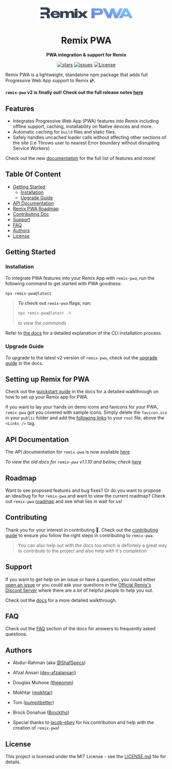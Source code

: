 <div align="center">

&NewLine;
<img src="./links/remix-pwa-logo.png" alt="logo" width="300" />
&NewLine;

# Remix PWA

**PWA integration & support for Remix**

[![stars](https://img.shields.io/github/stars/ShafSpecs/remix-pwa)](https://github.com/ShafSpecs/remix-pwa/stargazers)
[![issues](https://img.shields.io/github/issues/ShafSpecs/remix-pwa)](https://github.com/ShafSpecs/remix-pwa/issues)
[![License](https://img.shields.io/github/license/ShafSpecs/remix-pwa)](https://github.com/ShafSpecs/remix-pwa/blob/main/LICENSE.md)

</div>

Remix PWA is a lightweight, standalone npm package that adds full Progressive Web App support to Remix 💿.

**`remix-pwa` v2 is finally out! Check out the full release notes [here](https://github.com/remix-pwa/remix-pwa/releases/tag/v2.0)**

## Features

- Integrates Progressive Web App (PWA) features into Remix including offline support, caching, installability on Native devices and more.
- Automatic caching for `build` files and static files.
- Safely handles uncached loader calls without affecting other sections of the site (i.e Throws user to nearest Error boundary without disrupting Service Workers)

Check out the new [documentation](https://remix-pwa-docs.vercel.app) for the full list of features and more!

## Table Of Content

- [Getting Started](#getting-started)
  - [Installation](#installation)
  - [Upgrade Guide](#upgrade-guide)
- [API Documentation](#api-documentation)
- [Remix PWA Roadmap](#roadmap)
- [Contributing Doc](#contributing)
- [Support](#support)
- [FAQ](#faq)
- [Authors](#authors)
- [License](#license)

## Getting Started

### Installation

To integrate PWA features into your Remix App with `remix-pwa`, run the following command to get started with PWA goodness:

```sh
npx remix-pwa@latest
```

> **To check out `remix-pwa` flags, run:**
> ```sh
> npx remix-pwa@latest -h
> ```
> *to view the commands*

Refer to [the docs](https://remix-pwa-docs.vercel.app/pwa/installation#cli-usage) for a detailed explanation of the CLI installation process.

### Upgrade Guide

To upgrade to the latest v2 version of `remix-pwa`, check out the [upgrade guide](https://remix-pwa-docs.vercel.app/sw/upgrade-guide) in the docs.

## Setting up Remix for PWA

Check out the [quickstart guide](https://remix-pwa-docs.vercel.app/pwa/quickstart) in the docs for a detailed walkthrough on how to set up your Remix app for PWA.

If you want to lay your hands on demo icons and favicons for your PWA, `remix-pwa` got you covered with sample icons. Simply delete the `favicon.ico` in your `public` folder and add the [following links](https://github.com/ShafSpecs/remix-pwa/blob/main/links/pwa-links.ts#L9) to your `root` file, above the `<Links />` tag.

## API Documentation

The API documentation for `remix-pwa` is now available [here](https://remix-pwa-docs.vercel.app)

*To view the old docs for `remix-pwa` v1.1.10 and below, check [here](./archive/README.md)*

## Roadmap

Want to see proposed features and bug fixes? Or do you want to propose an idea/bug fix for `remix-pwa` and want to view the current roadmap? Check out `remix-pwa` [roadmap](https://remix-pwa-docs.vercel.app/pwa/roadmap) and see what lies in wait for us!

## Contributing

Thank you for your interest in contributing 🙂. Check out the [contributing guide](https://remix-pwa-docs.vercel.app/pwa/contribute) to ensure you follow the right steps in contributing to `remix-pwa`.

> You can also help out with the docs too which is definitely a great way to contribute to the project and also help with it's completion

## Support

If you want to get help on an issue or have a question, you could either [open an issue](https://github.com/ShafSpecs/remix-pwa/issues/new/choose) or you could ask your questions in the [Official Remix's Discord Server](https://discord.gg/TTVwU2wZca) where there are a lot of helpful people to help you out.

Check out the [docs](https://remix-pwa-docs.vercel.app/pwa/community) for a more detailed walkthrough.

## FAQ

Check out the [FAQ](https://remix-pwa-docs.vercel.app/pwa/faq) section of the docs for answers to frequently asked questions.

## Authors

- Abdur-Rahman (aka [@ShafSpecs](https://github.com/ShafSpecs))

- Afzal Ansari ([dev-afzalansari](https://github.com/dev-afzalansari))

- Douglas Muhone ([theeomm](https://github.com/theeomm))

- Mokhtar ([mokhtar](https://github.com/m5r))

- Tom ([pumpitbetter](https://github.com/pumpitbetter))

- Brock Donahue ([Brocktho](https://github.com/Brocktho/))

- Special thanks to [jacob-ebey](https://github.com/jacob-ebey) for his contribution and help with the creation of `remix-pwa`!

## License

This project is licensed under the MIT License - see the [LICENSE.md](./LICENSE.md) file for details.
